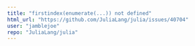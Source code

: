 ```yaml
---
title: "firstindex(enumerate(...)) not defined"
html_url: "https://github.com/JuliaLang/julia/issues/40704"
user: "jamblejoe"
repo: "JuliaLang/julia"
---
```


